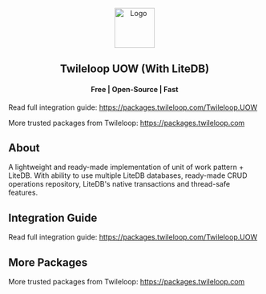 <!-- PROJECT LOGO -->
<br />
<div align="center">
  <a href="https://github.com/sangeethnandakumar/Twileloop.UOW">
    <img src="https://iili.io/HeD5SzG.png" alt="Logo" width="80" height="80">
  </a>

  <h2 align="center"> Twileloop UOW (With LiteDB) </h2>
  <h4 align="center"> Free | Open-Source | Fast </h4>
</div>

Read full integration guide: https://packages.twileloop.com/Twileloop.UOW

More trusted packages from Twileloop: https://packages.twileloop.com

## About
A lightweight and ready-made implementation of unit of work pattern + LiteDB. With ability to use multiple LiteDB databases, ready-made CRUD operations repository, LiteDB's native transactions and thread-safe features.

## Integration Guide
Read full integration guide: https://packages.twileloop.com/Twileloop.UOW

## More Packages
More trusted packages from Twileloop: https://packages.twileloop.com

